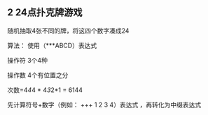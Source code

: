 2 24点扑克牌游戏
---------------

随机抽取4张不同的牌，将这四个数字凑成24

算法：
使用（***ABCD）表达式

操作符
3个4种

操作数 4个有位置之分

次数=4*4*4 * 4*3*2*1 = 6144

先计算符号+数字（例如： +++ 1 2 3 4）表达式
，再转化为中缀表达式       